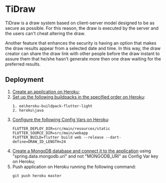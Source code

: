 ﻿# TiDraw
TiDraw is a draw system based on client-server model designed to be as secure as possible. For this reason, the draw is executed by the server and the users can't cheat altering the draw.

Another feature that enhances the security is having an option that makes the draw results appear from a selected date and time. In this way, the draw creator can share the draw link with other people before the draw instant to assure them that he/she hasn't generate more then one draw waiting for the preferred results.

## Deployment
1. [Create an application on Heroku](https://devcenter.heroku.com/articles/creating-apps);
2. [Set up the following buildpacks in the specified order on Heroku](https://devcenter.heroku.com/articles/using-multiple-buildpacks-for-an-app):
    ``` properties
    1. ee\heroku-buildpack-flutter-light
    2. heroku\java
    ```
3. [Configure the following Config Vars on Heroku](https://devcenter.heroku.com/articles/config-vars):
    ``` properties
    FLUTTER_DEPLOY_DIR=src/main/resources/static
    FLUTTER_SOURCE_DIR=src/main/webapp
    FLUTTER_BUILD=flutter build web --release --dart-define=DRAW_ID_LENGTH=24
    ```
4. [Create a MongoDB database and connect it to the application](https://www.mongodb.com/developer/how-to/use-atlas-on-heroku) using "spring.data.mongodb.uri" and not "MONGODB_URI" as Config Var key on Heroku;
5. Push application on Heroku running the following command:
    ``` shell
    git push heroku master
    ```
